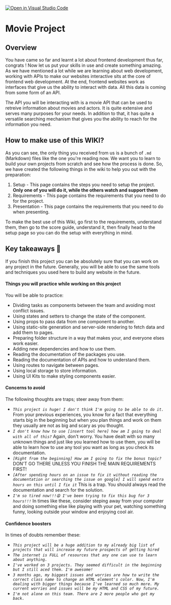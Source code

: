 [![Open in Visual Studio Code](https://classroom.github.com/assets/open-in-vscode-718a45dd9cf7e7f842a935f5ebbe5719a5e09af4491e668f4dbf3b35d5cca122.svg)](https://classroom.github.com/online_ide?assignment_repo_id=13048867&assignment_repo_type=AssignmentRepo)
# Movie Project

## Overview
You have came so far and learnt a lot about frontend development thus far, congrats ! Now let us put your skills in use and create something amazing. As we have mentioned a lot while we are learning about web development, working with APIs to make our websites interactive sits at the core of frontend web development. 
At the end, frontend websites work as interfaces that give us the ability to interact with data. All this data is coming from some form of an API.

The API you will be interacting with is a movie API that can be used to retreive information about movies and actors. It is quite extensive and serves many purposes for your needs. In addition to that, it has quite a versatile searching mechanism that gives you the ability to reach for the information you need.

## How to make use of this WIKI?

As you can see, the only thing you received from us is a bunch of `.md` (Markdown) files like the one you're reading now. We want you to learn to build your own projects from scratch and see how the process is done. So, we have created the following things in the wiki to help you out with the preparation:

1. Setup - This page contains the steps you need to setup the project. **Only one of you will do it, while the others watch and support them**
2. Requirements - This page contains the requirements that you need to do for the project.
3. Presentation - This page contains the requirements that you need to do when presenting.

To make the best use of this Wiki, go first to the requirements, understand them, then go to the score guide, understand it, then finally head to the setup page so you can do the setup with everything in mind.

## Key takeaways 🎉

If you finish this project you can be absolutely sure that you can work on any project in the future. Generally, you will be able to use the same tools and techniques you used here to build any website in the future.

#### Things you will practice while working on this project

You will be able to practice:

- Dividing tasks as components between the team and avoiding most conflict issues.
- Using states and setters to change the state of the component.
- Using props to pass data from one component to another.
- Using static-site generation and server-side rendering to fetch data and add them to pages.
- Preparing folder structure in a way that makes your, and everyone elses work easier.
- Adding new dependencies and how to use them.
- Reading the documentation of the packages you use.
- Reading the documentation of APIs and how to understand them.
- Using routes to navigate between pages.
- Using local storage to store information.
- Using UI Kits to make styling components easier.

#### Concerns to avoid

The following thoughts are traps; steer away from them:

- *`This project is huge! I don't think I'm going to be able to do it.`* From your previous experiences, you know for a fact that everything starts big in the beginning but when you plan things and work on them they usually are not as big and scary as you thought.
- *`I don't know how to use [insert tool here] how am I going to deal with all of this?`* Again, don't worry. You have dealt with so many unknown things and just like you learned how to use them, you will be able to learn how to use any tool you want as long as you check its documentation.
- *`[Right from the beginning] How am I going to fix the bonus topic?`* DON'T GO THERE UNLESS YOU FINISH THE MAIN REQUIREMENTS FIRST!
- *`[After spending hours on an issue to fix it without reading the documentation or searching the issue on google] I will spend extra hours on this until I fix it`* This is a trap. You should always read the documentation and search for the solution.
- *`I'm so tired now!!!😩 I've been trying to fix this bug for 3 hours!!!`* In times like these, consider steping away from your computer and doing something else like playing with your pet, watching something funny, looking outside your window and enjoying cool air.

#### Confidence boosters

In times of doubts remember these:

- *`This project will be a huge addition to my already big list of projects that will increase my future prospects of getting hired`*
- *`The internet is FULL of resources that any one can use to learn about anything.`*
- *`I've worked on 3 projects. They seemed difficult in the beginning but I still aced them. I'm awesome!`*
- *`3 months ago, my biggest issues and worries are how to write the correct class name to change an HTML element's color. Now, I'm dealing with bigger things because I've learned so much more. My current worries and issues will be my HTML and CSS of my future.`*
- *`I'm not alone on this team. There are 2 more people who got my back.`*
